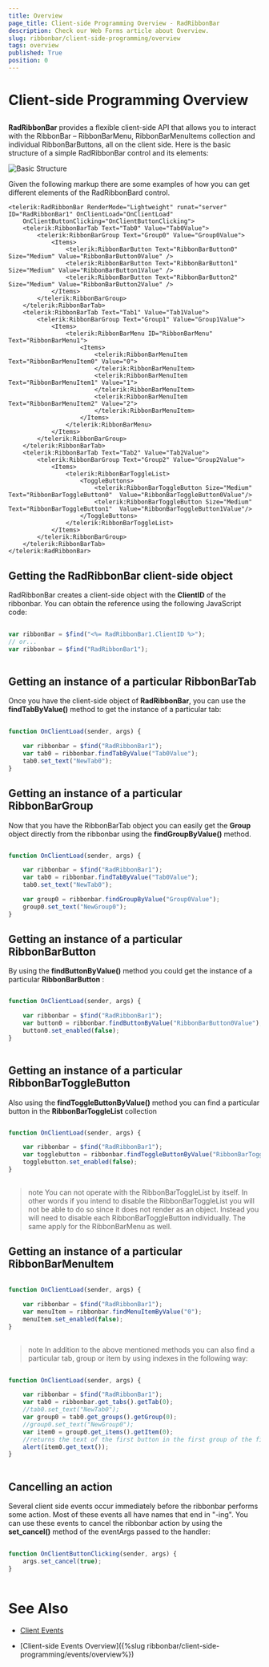 ```yaml
---
title: Overview
page_title: Client-side Programming Overview - RadRibbonBar
description: Check our Web Forms article about Overview.
slug: ribbonbar/client-side-programming/overview
tags: overview
published: True
position: 0
---
```


# Client-side Programming Overview



## 

**RadRibbonBar** provides a flexible client-side API that allows you to interact with the RibbonBar – RibbonBarMenu, RibbonBarMenuItems collection and individual RibbonBarButtons, all on the client side. Here is the basic structure of a simple RadRibbonBar control and its elements:

![Basic Structure](images/ribbonbar_basicstructure.png)

Given the following markup there are some examples of how you can get different elements of the RadRibbonBard control.

````ASPNET
<telerik:RadRibbonBar RenderMode="Lightweight" runat="server" ID="RadRibbonBar1" OnClientLoad="OnClientLoad"
	OnClientButtonClicking="OnClientButtonClicking">
	<telerik:RibbonBarTab Text="Tab0" Value="Tab0Value">
		<telerik:RibbonBarGroup Text="Group0" Value="Group0Value">
			<Items>
				<telerik:RibbonBarButton Text="RibbonBarButton0" Size="Medium" Value="RibbonBarButton0Value" />
				<telerik:RibbonBarButton Text="RibbonBarButton1" Size="Medium" Value="RibbonBarButton1Value" />
				<telerik:RibbonBarButton Text="RibbonBarButton2" Size="Medium" Value="RibbonBarButton2Value" />
			</Items>
		</telerik:RibbonBarGroup>
	</telerik:RibbonBarTab>
	<telerik:RibbonBarTab Text="Tab1" Value="Tab1Value">
		<telerik:RibbonBarGroup Text="Group1" Value="Group1Value">
			<Items>
				<telerik:RibbonBarMenu ID="RibbonBarMenu" Text="RibbonBarMenu1">
					<Items>
						<telerik:RibbonBarMenuItem Text="RibbonBarMenuItem0" Value="0">
						</telerik:RibbonBarMenuItem>
						<telerik:RibbonBarMenuItem Text="RibbonBarMenuItem1" Value="1">
						</telerik:RibbonBarMenuItem>
						<telerik:RibbonBarMenuItem Text="RibbonBarMenuItem2" Value="2">
						</telerik:RibbonBarMenuItem>
					</Items>
				</telerik:RibbonBarMenu>
			</Items>
		</telerik:RibbonBarGroup>
	</telerik:RibbonBarTab>
	<telerik:RibbonBarTab Text="Tab2" Value="Tab2Value">
		<telerik:RibbonBarGroup Text="Group2" Value="Group2Value">
			<Items>
				<telerik:RibbonBarToggleList>
					<ToggleButtons>
						<telerik:RibbonBarToggleButton Size="Medium" Text="RibbonBarToggleButton0"  Value="RibbonBarToggleButton0Value"/>
						<telerik:RibbonBarToggleButton Size="Medium" Text="RibbonBarToggleButton1"  Value="RibbonBarToggleButton1Value"/>
					</ToggleButtons>
				</telerik:RibbonBarToggleList>
			</Items>
		</telerik:RibbonBarGroup>
	</telerik:RibbonBarTab>
</telerik:RadRibbonBar>
````



## Getting the RadRibbonBar client-side object

RadRibbonBar creates a client-side object with the **ClientID** of the ribbonbar. You can obtain the reference using the following JavaScript code:

````JavaScript
	
var ribbonBar = $find("<%= RadRibbonBar1.ClientID %>");
// or...
var ribbonbar = $find("RadRibbonBar1");	
	
````



## Getting an instance of a particular RibbonBarTab

Once you have the client-side object of **RadRibbonBar**, you can use the **findTabByValue()** method to get the instance of a particular tab:

````JavaScript
	          
function OnClientLoad(sender, args) {

	var ribbonbar = $find("RadRibbonBar1");
	var tab0 = ribbonbar.findTabByValue("Tab0Value");
	tab0.set_text("NewTab0");
}

````



## Getting an instance of a particular RibbonBarGroup

Now that you have the RibbonBarTab object you can easily get the **Group** object directly from the ribbonbar using the **findGroupByValue()** method.

````JavaScript

function OnClientLoad(sender, args) {

	var ribbonbar = $find("RadRibbonBar1");
	var tab0 = ribbonbar.findTabByValue("Tab0Value");
	tab0.set_text("NewTab0");

	var group0 = ribbonbar.findGroupByValue("Group0Value");
	group0.set_text("NewGroup0");
}

````



## Getting an instance of a particular RibbonBarButton

By using the **findButtonByValue()** method you could get the instance of a particular **RibbonBarButton** :

````JavaScript

function OnClientLoad(sender, args) {

	var ribbonbar = $find("RadRibbonBar1");
	var button0 = ribbonbar.findButtonByValue("RibbonBarButton0Value");
	button0.set_enabled(false);	
}	
			
````



## Getting an instance of a particular RibbonBarToggleButton

Also using the **findToggleButtonByValue()** method you can find a particular button in the **RibbonBarToggleList** collection

````JavaScript

function OnClientLoad(sender, args) {

	var ribbonbar = $find("RadRibbonBar1");
	var togglebutton = ribbonbar.findToggleButtonByValue("RibbonBarToggleButton0Value");
	togglebutton.set_enabled(false);
}
	
````



>note You can not operate with the RibbonBarToggleList by itself. In other words if you intend to disable the RibbonBarToggleList you will not be able to do so since it does not render as an object. Instead you will need to disable each RibbonBarToggleButton individually. The same apply for the RibbonBarMenu as well.
>


## Getting an instance of a particular RibbonBarMenuItem

````JavaScript
	
function OnClientLoad(sender, args) {

	var ribbonbar = $find("RadRibbonBar1");
	var menuItem = ribbonbar.findMenuItemByValue("0");
	menuItem.set_enabled(false);				
}
	
````



>note In addition to the above mentioned methods you can also find a particular tab, group or item by using indexes in the following way:
>


````JavaScript
				
function OnClientLoad(sender, args) {

	var ribbonbar = $find("RadRibbonBar1");
	var tab0 = ribbonbar.get_tabs().getTab(0);
	//tab0.set_text("NewTab0");
	var group0 = tab0.get_groups().getGroup(0);
	//group0.set_text("NewGroup0");
	var item0 = group0.get_items().getItem(0);
	//returns the text of the first button in the first group of the first tab
	alert(item0.get_text());
}
	
````



## Cancelling an action

Several client side events occur immediately before the ribbonbar performs some action. Most of these events all have names that end in "-ing". You can use these events to cancel the ribbonbar action by using the **set_cancel()** method of the eventArgs passed to the handler:

````JavaScript
	
function OnClientButtonClicking(sender, args) {
    args.set_cancel(true);
}
	
````



# See Also

 * [Client Events](https://demos.telerik.com/aspnet-ajax/RibbonBar/Examples/Events/ClientSide/DefaultCS.aspx)

 * [Client-side Events Overview]({%slug ribbonbar/client-side-programming/events/overview%})
